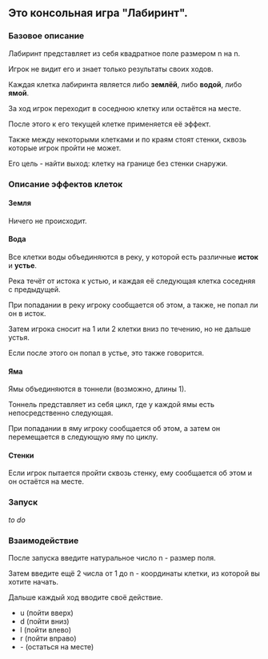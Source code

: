 ## Это консольная игра "Лабиринт".

### Базовое описание

Лабиринт представляет из себя квадратное поле размером n на n.

Игрок не видит его и знает только результаты своих ходов.

Каждая клетка лабиринта является либо **землёй**, либо **водой**, либо **ямой**.

За ход игрок переходит в соседнюю клетку или остаётся на месте.

После этого к его текущей клетке применяется её эффект.

Также между некоторыми клетками и по краям стоят стенки, сквозь которые игрок пройти не может.

Его цель - найти выход: клетку на границе без стенки снаружи.

### Описание эффектов клеток

#### Земля

Ничего не происходит.

#### Вода

Все клетки воды объединяются в реку, у которой есть различные **исток** и **устье**.

Река течёт от истока к устью, и каждая её следующая клетка соседняя с предыдущей.

При попадании в реку игроку сообщается об этом, а также, не попал ли он в исток.

Затем игрока сносит на 1 или 2 клетки вниз по течению, но не дальше устья.

Если после этого он попал в устье, это также говорится.

#### Яма

Ямы объединяются в тоннели (возможно, длины 1).

Тоннель представляет из себя цикл, где у каждой ямы есть непосредственно следующая.

При попадании в яму игроку сообщается об этом, а затем он перемещается в следующую яму по циклу.

#### Стенки

Если игрок пытается пройти сквозь стенку, ему сообщается об этом и он остаётся на месте.

### Запуск

_to do_

### Взаимодействие

После запуска введите натуральное число n - размер поля.

Затем введите ещё 2 числа от 1 до n - координаты клетки, из которой вы хотите начать.

Дальше каждый ход вводите своё действие.

- u (пойти вверх)
- d (пойти вниз)
- l (пойти влево)
- r (пойти вправо)
- \- (остаться на месте)

